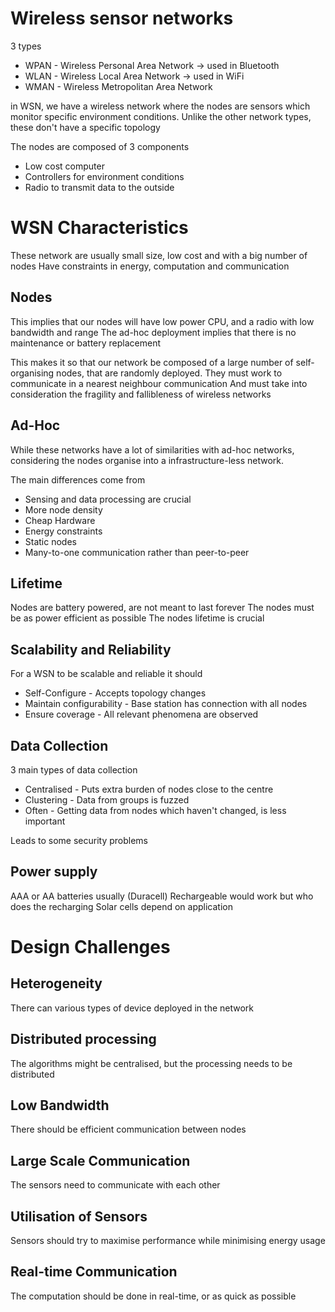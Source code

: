# Wireless sensor networks

3 types 
- WPAN - Wireless Personal Area Network -> used in Bluetooth
- WLAN - Wireless Local Area Network -> used in WiFi
- WMAN - Wireless Metropolitan Area Network

in WSN, we have a wireless network where the nodes are sensors which monitor specific environment conditions.
Unlike the other network types, these don't have a specific topology

The nodes are composed of 3 components
- Low cost computer
- Controllers for environment conditions
- Radio to transmit data to the outside

# WSN Characteristics

These network are usually small size, low cost and with a big number of nodes
Have constraints in energy, computation and communication

## Nodes

This implies that our nodes will have low power CPU, and a radio with low bandwidth and range
The ad-hoc deployment implies that there is no maintenance or battery replacement

This makes it so that our network be composed of a large number of self-organising nodes, that are randomly deployed.
They must work to communicate in a nearest neighbour communication
And must take into consideration the fragility and fallibleness of wireless networks

## Ad-Hoc

While these networks have a lot of similarities with ad-hoc networks, considering the nodes organise into a infrastructure-less network.

The main differences come from
- Sensing and data processing are crucial
- More node density
- Cheap Hardware
- Energy constraints
- Static nodes
- Many-to-one communication rather than peer-to-peer

## Lifetime

Nodes are battery powered, are not meant to last forever
The nodes must be as power efficient as possible
The nodes lifetime is crucial


## Scalability and Reliability

For a WSN to be scalable and reliable it should
- Self-Configure - Accepts topology changes
- Maintain configurability - Base station has connection with all nodes
- Ensure coverage - All relevant phenomena are observed

## Data Collection

3 main types of data collection
- Centralised - Puts extra burden of nodes close to the centre
- Clustering - Data from groups is fuzzed
- Often - Getting data from nodes which haven't changed, is less important

Leads to some security problems

## Power supply

AAA or AA batteries usually (Duracell)
Rechargeable would work but who does the recharging
Solar cells depend on application

# Design Challenges

## Heterogeneity
There can various types of device deployed in the network

## Distributed processing
The algorithms might be centralised, but the processing needs to be distributed

## Low Bandwidth
There should be efficient communication between nodes

## Large Scale Communication
The sensors need to communicate with each other

## Utilisation of Sensors
Sensors should try to maximise performance while minimising energy usage

## Real-time Communication
The computation should be done in real-time, or as quick as possible
